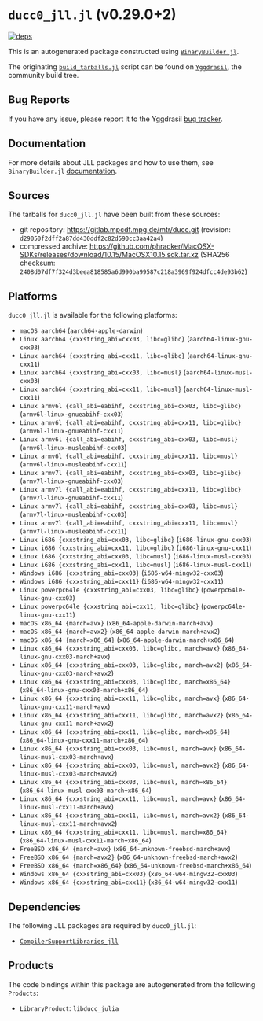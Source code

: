 # `ducc0_jll.jl` (v0.29.0+2)

[![deps](https://juliahub.com/docs/ducc0_jll/deps.svg)](https://juliahub.com/ui/Packages/ducc0_jll/sanDS?page=2)

This is an autogenerated package constructed using [`BinaryBuilder.jl`](https://github.com/JuliaPackaging/BinaryBuilder.jl).

The originating [`build_tarballs.jl`](https://github.com/JuliaPackaging/Yggdrasil/blob/5a437ead24f6c4ca9a967d294702a928332f092b/D/ducc0/build_tarballs.jl) script can be found on [`Yggdrasil`](https://github.com/JuliaPackaging/Yggdrasil/), the community build tree.

## Bug Reports

If you have any issue, please report it to the Yggdrasil [bug tracker](https://github.com/JuliaPackaging/Yggdrasil/issues).

## Documentation

For more details about JLL packages and how to use them, see `BinaryBuilder.jl` [documentation](https://docs.binarybuilder.org/stable/jll/).

## Sources

The tarballs for `ducc0_jll.jl` have been built from these sources:

* git repository: https://gitlab.mpcdf.mpg.de/mtr/ducc.git (revision: `d29050f2dff2a87dd430ddf2c82d590cc3aa42a4`)
* compressed archive: https://github.com/phracker/MacOSX-SDKs/releases/download/10.15/MacOSX10.15.sdk.tar.xz (SHA256 checksum: `2408d07df7f324d3beea818585a6d990ba99587c218a3969f924dfcc4de93b62`)

## Platforms

`ducc0_jll.jl` is available for the following platforms:

* `macOS aarch64` (`aarch64-apple-darwin`)
* `Linux aarch64 {cxxstring_abi=cxx03, libc=glibc}` (`aarch64-linux-gnu-cxx03`)
* `Linux aarch64 {cxxstring_abi=cxx11, libc=glibc}` (`aarch64-linux-gnu-cxx11`)
* `Linux aarch64 {cxxstring_abi=cxx03, libc=musl}` (`aarch64-linux-musl-cxx03`)
* `Linux aarch64 {cxxstring_abi=cxx11, libc=musl}` (`aarch64-linux-musl-cxx11`)
* `Linux armv6l {call_abi=eabihf, cxxstring_abi=cxx03, libc=glibc}` (`armv6l-linux-gnueabihf-cxx03`)
* `Linux armv6l {call_abi=eabihf, cxxstring_abi=cxx11, libc=glibc}` (`armv6l-linux-gnueabihf-cxx11`)
* `Linux armv6l {call_abi=eabihf, cxxstring_abi=cxx03, libc=musl}` (`armv6l-linux-musleabihf-cxx03`)
* `Linux armv6l {call_abi=eabihf, cxxstring_abi=cxx11, libc=musl}` (`armv6l-linux-musleabihf-cxx11`)
* `Linux armv7l {call_abi=eabihf, cxxstring_abi=cxx03, libc=glibc}` (`armv7l-linux-gnueabihf-cxx03`)
* `Linux armv7l {call_abi=eabihf, cxxstring_abi=cxx11, libc=glibc}` (`armv7l-linux-gnueabihf-cxx11`)
* `Linux armv7l {call_abi=eabihf, cxxstring_abi=cxx03, libc=musl}` (`armv7l-linux-musleabihf-cxx03`)
* `Linux armv7l {call_abi=eabihf, cxxstring_abi=cxx11, libc=musl}` (`armv7l-linux-musleabihf-cxx11`)
* `Linux i686 {cxxstring_abi=cxx03, libc=glibc}` (`i686-linux-gnu-cxx03`)
* `Linux i686 {cxxstring_abi=cxx11, libc=glibc}` (`i686-linux-gnu-cxx11`)
* `Linux i686 {cxxstring_abi=cxx03, libc=musl}` (`i686-linux-musl-cxx03`)
* `Linux i686 {cxxstring_abi=cxx11, libc=musl}` (`i686-linux-musl-cxx11`)
* `Windows i686 {cxxstring_abi=cxx03}` (`i686-w64-mingw32-cxx03`)
* `Windows i686 {cxxstring_abi=cxx11}` (`i686-w64-mingw32-cxx11`)
* `Linux powerpc64le {cxxstring_abi=cxx03, libc=glibc}` (`powerpc64le-linux-gnu-cxx03`)
* `Linux powerpc64le {cxxstring_abi=cxx11, libc=glibc}` (`powerpc64le-linux-gnu-cxx11`)
* `macOS x86_64 {march=avx}` (`x86_64-apple-darwin-march+avx`)
* `macOS x86_64 {march=avx2}` (`x86_64-apple-darwin-march+avx2`)
* `macOS x86_64 {march=x86_64}` (`x86_64-apple-darwin-march+x86_64`)
* `Linux x86_64 {cxxstring_abi=cxx03, libc=glibc, march=avx}` (`x86_64-linux-gnu-cxx03-march+avx`)
* `Linux x86_64 {cxxstring_abi=cxx03, libc=glibc, march=avx2}` (`x86_64-linux-gnu-cxx03-march+avx2`)
* `Linux x86_64 {cxxstring_abi=cxx03, libc=glibc, march=x86_64}` (`x86_64-linux-gnu-cxx03-march+x86_64`)
* `Linux x86_64 {cxxstring_abi=cxx11, libc=glibc, march=avx}` (`x86_64-linux-gnu-cxx11-march+avx`)
* `Linux x86_64 {cxxstring_abi=cxx11, libc=glibc, march=avx2}` (`x86_64-linux-gnu-cxx11-march+avx2`)
* `Linux x86_64 {cxxstring_abi=cxx11, libc=glibc, march=x86_64}` (`x86_64-linux-gnu-cxx11-march+x86_64`)
* `Linux x86_64 {cxxstring_abi=cxx03, libc=musl, march=avx}` (`x86_64-linux-musl-cxx03-march+avx`)
* `Linux x86_64 {cxxstring_abi=cxx03, libc=musl, march=avx2}` (`x86_64-linux-musl-cxx03-march+avx2`)
* `Linux x86_64 {cxxstring_abi=cxx03, libc=musl, march=x86_64}` (`x86_64-linux-musl-cxx03-march+x86_64`)
* `Linux x86_64 {cxxstring_abi=cxx11, libc=musl, march=avx}` (`x86_64-linux-musl-cxx11-march+avx`)
* `Linux x86_64 {cxxstring_abi=cxx11, libc=musl, march=avx2}` (`x86_64-linux-musl-cxx11-march+avx2`)
* `Linux x86_64 {cxxstring_abi=cxx11, libc=musl, march=x86_64}` (`x86_64-linux-musl-cxx11-march+x86_64`)
* `FreeBSD x86_64 {march=avx}` (`x86_64-unknown-freebsd-march+avx`)
* `FreeBSD x86_64 {march=avx2}` (`x86_64-unknown-freebsd-march+avx2`)
* `FreeBSD x86_64 {march=x86_64}` (`x86_64-unknown-freebsd-march+x86_64`)
* `Windows x86_64 {cxxstring_abi=cxx03}` (`x86_64-w64-mingw32-cxx03`)
* `Windows x86_64 {cxxstring_abi=cxx11}` (`x86_64-w64-mingw32-cxx11`)

## Dependencies

The following JLL packages are required by `ducc0_jll.jl`:

* [`CompilerSupportLibraries_jll`](https://github.com/JuliaBinaryWrappers/CompilerSupportLibraries_jll.jl)

## Products

The code bindings within this package are autogenerated from the following `Products`:

* `LibraryProduct`: `libducc_julia`

